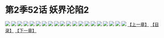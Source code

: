 # 第2季52话 妖界沦陷2
![](https://s1.baozimh.com/scomic/sanyanxiaotianlu-samanhua/0/498-yuk6/1.jpg)
![](https://s1.baozimh.com/scomic/sanyanxiaotianlu-samanhua/0/498-yuk6/2.jpg)
![](https://s1.baozimh.com/scomic/sanyanxiaotianlu-samanhua/0/498-yuk6/3.jpg)
![](https://s1.baozimh.com/scomic/sanyanxiaotianlu-samanhua/0/498-yuk6/4.jpg)
![](https://s1.baozimh.com/scomic/sanyanxiaotianlu-samanhua/0/498-yuk6/5.jpg)
![](https://s1.baozimh.com/scomic/sanyanxiaotianlu-samanhua/0/498-yuk6/6.jpg)
![](https://s1.baozimh.com/scomic/sanyanxiaotianlu-samanhua/0/498-yuk6/7.jpg)
![](https://s1.baozimh.com/scomic/sanyanxiaotianlu-samanhua/0/498-yuk6/8.jpg)
![](https://s1.baozimh.com/scomic/sanyanxiaotianlu-samanhua/0/498-yuk6/9.jpg)
![](https://s1.baozimh.com/scomic/sanyanxiaotianlu-samanhua/0/498-yuk6/10.jpg)
![](https://s1.baozimh.com/scomic/sanyanxiaotianlu-samanhua/0/498-yuk6/11.jpg)
![](https://s1.baozimh.com/scomic/sanyanxiaotianlu-samanhua/0/498-yuk6/12.jpg)
![](https://s1.baozimh.com/scomic/sanyanxiaotianlu-samanhua/0/498-yuk6/13.jpg)
![](https://s1.baozimh.com/scomic/sanyanxiaotianlu-samanhua/0/498-yuk6/14.jpg)
![](https://s1.baozimh.com/scomic/sanyanxiaotianlu-samanhua/0/498-yuk6/15.jpg)
![](https://s1.baozimh.com/scomic/sanyanxiaotianlu-samanhua/0/498-yuk6/16.jpg)
![](https://s1.baozimh.com/scomic/sanyanxiaotianlu-samanhua/0/498-yuk6/17.jpg)
![](https://s1.baozimh.com/scomic/sanyanxiaotianlu-samanhua/0/498-yuk6/18.jpg)
![](https://s1.baozimh.com/scomic/sanyanxiaotianlu-samanhua/0/498-yuk6/19.jpg)
![](https://s1.baozimh.com/scomic/sanyanxiaotianlu-samanhua/0/498-yuk6/20.jpg)
[【上一章】](./498.md)
[【目录】](./README.md)
[【下一章】](./500.md)
